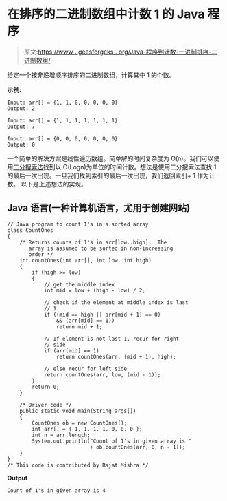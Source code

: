 # 在排序的二进制数组中计数 1 的 Java 程序

> 原文:[https://www . geesforgeks . org/Java-程序到计数-一进制排序-二进制数组/](https://www.geeksforgeeks.org/java-program-to-count-1s-in-a-sorted-binary-array/)

给定一个按非递增顺序排序的二进制数组，计算其中 1 的个数。

**示例:**

```
Input: arr[] = {1, 1, 0, 0, 0, 0, 0}
Output: 2

Input: arr[] = {1, 1, 1, 1, 1, 1, 1}
Output: 7

Input: arr[] = {0, 0, 0, 0, 0, 0, 0}
Output: 0
```

一个简单的解决方案是线性遍历数组。简单解的时间复杂度为 O(n)。我们可以使用[二分搜索法](https://www.geeksforgeeks.org/binary-search/)找到以 O(Logn)为单位的时间计数。想法是使用二分搜索法查找 1 的最后一次出现。一旦我们找到索引的最后一次出现，我们返回索引+ 1 作为计数。
以下是上述想法的实现。

## Java 语言(一种计算机语言，尤用于创建网站)

```
// Java program to count 1's in a sorted array
class CountOnes 
{
    /* Returns counts of 1's in arr[low..high].  The
       array is assumed to be sorted in non-increasing
       order */
    int countOnes(int arr[], int low, int high)
    {
        if (high >= low) 
        {
            // get the middle index
            int mid = low + (high - low) / 2;

            // check if the element at middle index is last
            // 1
            if ((mid == high || arr[mid + 1] == 0)
                && (arr[mid] == 1))
                return mid + 1;

            // If element is not last 1, recur for right
            // side
            if (arr[mid] == 1)
                return countOnes(arr, (mid + 1), high);

            // else recur for left side
            return countOnes(arr, low, (mid - 1));
        }
        return 0;
    }

    /* Driver code */
    public static void main(String args[])
    {
        CountOnes ob = new CountOnes();
        int arr[] = { 1, 1, 1, 1, 0, 0, 0 };
        int n = arr.length;
        System.out.println("Count of 1's in given array is "
                           + ob.countOnes(arr, 0, n - 1));
    }
}
/* This code is contributed by Rajat Mishra */
```

**Output**

```
Count of 1's in given array is 4
```